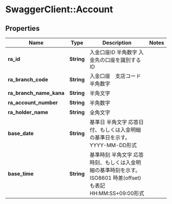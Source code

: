 # SwaggerClient::Account

## Properties
Name | Type | Description | Notes
------------ | ------------- | ------------- | -------------
**ra_id** | **String** | 入金口座ID 半角数字 入金先の口座を識別するID  | 
**ra_branch_code** | **String** | 入金口座　支店コード 半角数字  | 
**ra_branch_name_kana** | **String** | 半角文字  | 
**ra_account_number** | **String** | 半角数字  | 
**ra_holder_name** | **String** | 全角文字  | 
**base_date** | **String** | 基準日 半角文字 応答日付、もしくは入金明細の基準日を示す。 YYYY-MM-DD形式  | 
**base_time** | **String** | 基準時刻 半角文字 応答時刻、もしくは入金明細の基準時刻を示す。  ISO8601 時差(offset)も表記 HH:MM:SS+09:00形式  | 


